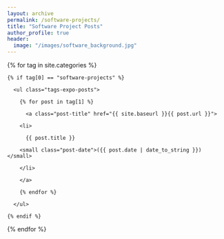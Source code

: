 ```yaml
---
layout: archive
permalink: /software-projects/
title: "Software Project Posts"
author_profile: true
header:
  image: "/images/software_background.jpg"
---
```


<div class="tags-expo-section">

  {% for tag in site.categories %}

    {% if tag[0] == "software-projects" %}

      <ul class="tags-expo-posts">

        {% for post in tag[1] %}

          <a class="post-title" href="{{ site.baseurl }}{{ post.url }}">

        <li>

          {{ post.title }}

        <small class="post-date">({{ post.date | date_to_string }})</small>

        </li>

        </a>

        {% endfor %}

      </ul>

    {% endif %}

  {% endfor %}

</div>

